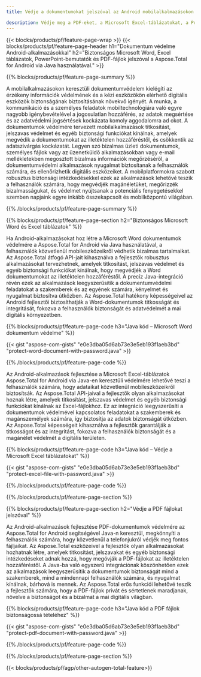 ```yaml
---
title: Védje a dokumentumokat jelszóval az Android mobilalkalmazásokon keresztül 

description: Védje meg a PDF-eket, a Microsoft Excel-táblázatokat, a PowerPoint-bemutatókat és a Word-dokumentumokat Android-alkalmazásával. Alkalmazza a jelszót könnyedén.
---
```


{{< blocks/products/pf/feature-page-wrap >}}
{{< blocks/products/pf/feature-page-header h1="Dokumentum védelme Android-alkalmazásokkal" h2="Biztonságos Microsoft Word, Excel táblázatok, PowerPoint-bemutatók és PDF-fájlok jelszóval a Aspose.Total for Android via Java használatával." >}}

{{% blocks/products/pf/feature-page-summary %}}

A mobilalkalmazásokon keresztüli dokumentumvédelem kielégíti az érzékeny információk védelmének és a kézi eszközökön elérhető digitális eszközök biztonságának biztosításának növekvő igényét. A munka, a kommunikáció és a személyes feladatok mobiltechnológiára való egyre nagyobb igénybevételével a jogosulatlan hozzáférés, az adatok megsértése és az adatvédelmi jogsértések kockázata komoly aggodalomra ad okot. A dokumentumok védelmére tervezett mobilalkalmazások titkosítást, jelszavas védelmet és egyéb biztonsági funkciókat kínálnak, amelyek megvédik a dokumentumokat az illetéktelen hozzáféréstől, és csökkentik az adatszivárgás kockázatát. Legyen szó bizalmas üzleti dokumentumok, személyes fájlok vagy az üzenetküldő alkalmazásokban vagy e-mail mellékletekben megosztott bizalmas információk megőrzéséről, a dokumentumvédelmi alkalmazások nyugalmat biztosítanak a felhasználók számára, és ellenőrizhetik digitális eszközeiket. A mobilplatformokra szabott robusztus biztonsági intézkedésekkel ezek az alkalmazások lehetővé teszik a felhasználók számára, hogy megvédjék magánéletüket, megőrizzék bizalmasságukat, és védelmet nyújtsanak a potenciális fenyegetésekkel szemben napjaink egyre inkább összekapcsolt és mobilközpontú világában.

{{% /blocks/products/pf/feature-page-summary  %}}


{{% blocks/products/pf/feature-page-section  h2="Biztonságos Microsoft Word és Excel táblázatok" %}}

Ha Android-alkalmazásokat hoz létre a Microsoft Word dokumentumok védelmére a Aspose.Total for Android via Java használatával, a felhasználók közvetlenül mobileszközeikről védhetik bizalmas tartalmaikat. Az Aspose.Total átfogó API-jait kihasználva a fejlesztők robusztus alkalmazásokat tervezhetnek, amelyek titkosítást, jelszavas védelmet és egyéb biztonsági funkciókat kínálnak, hogy megvédjék a Word dokumentumokat az illetéktelen hozzáféréstől. A precíz Java-integráció révén ezek az alkalmazások leegyszerűsítik a dokumentumvédelmi feladatokat a szakemberek és az egyének számára, kényelmet és nyugalmat biztosítva útközben. Az Aspose.Total hatékony képességeivel az Android fejlesztői biztosíthatják a Word-dokumentumok titkosságát és integritását, fokozva a felhasználók biztonságát és adatvédelmét a mai digitális környezetben.

{{% blocks/products/pf/feature-page-code h3="Java kód – Microsoft Word dokumentum védelme" %}}

{{< gist "aspose-com-gists" "e0e3dba05d6ab73e3e5eb193f1aeb3bd" "protect-word-document-with-password.java" >}}

{{% /blocks/products/pf/feature-page-code  %}}

Az Android-alkalmazások fejlesztése a Microsoft Excel-táblázatok Aspose.Total for Android via Java-en keresztüli védelmére lehetővé teszi a felhasználók számára, hogy adataikat közvetlenül mobileszközeikről biztosítsák. Az Aspose.Total API-jaival a fejlesztők olyan alkalmazásokat hoznak létre, amelyek titkosítást, jelszavas védelmet és egyéb biztonsági funkciókat kínálnak az Excel-fájlokhoz. Ez az integráció leegyszerűsíti a dokumentumok védelmével kapcsolatos feladatokat a szakemberek és magánszemélyek számára, így biztosítja az adatok biztonságát útközben. Az Aspose.Total képességeit kihasználva a fejlesztők garantálják a titkosságot és az integritást, fokozva a felhasználók biztonságát és a magánélet védelmét a digitális területen.

{{% blocks/products/pf/feature-page-code h3="Java kód – Védje a Microsoft Excel táblázatokat" %}}

{{< gist "aspose-com-gists" "e0e3dba05d6ab73e3e5eb193f1aeb3bd" "protect-excel-file-with-password.java" >}}

{{% /blocks/products/pf/feature-page-code  %}}

{{% /blocks/products/pf/feature-page-section %}}

{{% blocks/products/pf/feature-page-section  h2="Védje a PDF fájlokat jelszóval" %}}

Az Android-alkalmazások fejlesztése PDF-dokumentumok védelmére az Aspose.Total for Android segítségével Java-n keresztül, megkönnyíti a felhasználók számára, hogy közvetlenül a telefonjukról védjék meg fontos fájljaikat. Az Aspose.Total eszközeivel a fejlesztők olyan alkalmazásokat hozhatnak létre, amelyek titkosítást, jelszavakat és egyéb biztonsági intézkedéseket adnak hozzá, hogy megóvják a PDF-fájlokat az illetéktelen hozzáféréstől. A Java-ba való egyszerű integrációnak köszönhetően ezek az alkalmazások leegyszerűsítik a dokumentumok biztonságát mind a szakemberek, mind a mindennapi felhasználók számára, és nyugalmat kínálnak, bárhová is mennek. Az Aspose.Total erős funkciói lehetővé teszik a fejlesztők számára, hogy a PDF-fájlok privát és sértetlenek maradjanak, növelve a biztonságot és a bizalmat a mai digitális világban.

{{% blocks/products/pf/feature-page-code h3="Java kód a PDF fájlok biztonságossá tételéhez" %}}

{{< gist "aspose-com-gists" "e0e3dba05d6ab73e3e5eb193f1aeb3bd" "protect-pdf-document-with-password.java" >}}

{{% /blocks/products/pf/feature-page-code  %}}

{{% /blocks/products/pf/feature-page-section %}}

{{< blocks/products/pf/agp/other-autogen-total-feature>}}